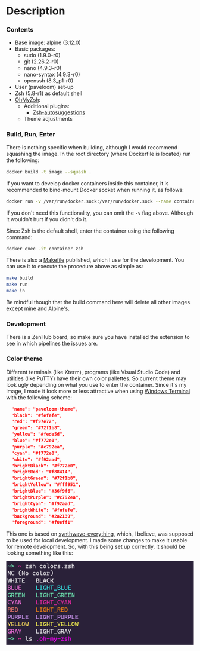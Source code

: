 # Description

### Contents

- Base image: alpine (3.12.0)
- Basic packages:
    - sudo (1.9.0-r0)
    - git (2.26.2-r0)
    - nano (4.9.3-r0)
    - nano-syntax (4.9.3-r0)
    - openssh (8.3_p1-r0)
- User (paveloom) set-up
- Zsh (5.8-r1) as default shell
- [OhMyZsh](https://github.com/ohmyzsh/ohmyzsh):
    - Additional plugins:
        - [Zsh-autosuggestions](https://github.com/zsh-users/zsh-autosuggestions)
    - Theme adjustments

 ### Build, Run, Enter

There is nothing specific when building, although I would recommend squashing the image. In the root directory (where Dockerfile is located) run the following:

```bash
docker build -t image --squash .
```

If you want to develop docker containers inside this container, it is recommended to bind-mount Docker socket when running it, as follows:

```bash
docker run -v /var/run/docker.sock:/var/run/docker.sock --name container -t -d image
```

If you don't need this functionality, you can omit the `-v` flag above. Although it wouldn't hurt if you didn't do it.

Since Zsh is the default shell, enter the container using the following command:

```bash
docker exec -it container zsh
```

There is also a [Makefile](Makefile) published, which I use for the development. You can use it to execute the procedure above as simple as:

```bash
make build
make run
make in
```

Be mindful though that the build command here will delete all other images except mine and Alpine's.

### Development

There is a ZenHub board, so make sure you have installed the extension to see in which pipelines the issues are.

### Color theme

Different terminals (like Xterm), programs (like Visual Studio Code) and utilities (like PuTTY) have their own color pallettes. So current theme may look ugly depending on what you use to enter the container. Since it's my image, I made it look more or less attractive when using [Windows Terminal](https://github.com/microsoft/terminal) with the following scheme:

```json
  "name": "paveloom-theme",
  "black": "#fefefe",
  "red": "#f97e72",
  "green": "#72f1b8",
  "yellow": "#fede5d",
  "blue": "#f772e0",
  "purple": "#c792ea",
  "cyan": "#f772e0",
  "white": "#f92aad",
  "brightBlack": "#f772e0",
  "brightRed": "#f88414",
  "brightGreen": "#72f1b8",
  "brightYellow": "#fff951",
  "brightBlue": "#36f9f6",
  "brightPurple": "#c792ea",
  "brightCyan": "#f92aad",
  "brightWhite": "#fefefe",
  "background": "#2a2139",
  "foreground": "#f0eff1"
```

This one is based on [synthwave-everything](https://atomcorp.github.io/themes/?theme=synthwave-everything), which, I believe, was supposed to be used for local development. I made some changes to make it usable for remote development. So, with this being set up correctly, it should be looking something like this:

![](.github/pictures/colors.png)
